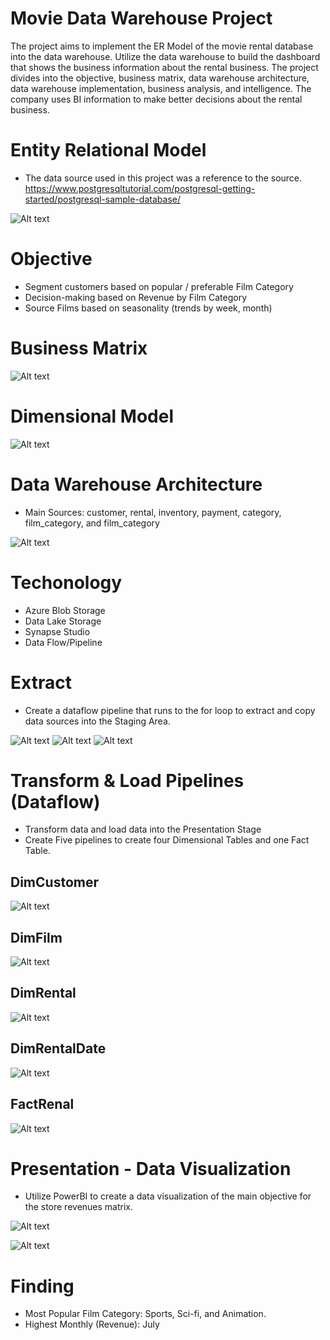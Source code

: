 # Movie Data Warehouse Project

The project aims to implement the ER Model of the movie rental database into the data warehouse. Utilize the data warehouse to build the dashboard that shows the business information about the rental business. The project divides into the objective, business matrix, data warehouse architecture, data warehouse implementation, business analysis, and intelligence. The company uses BI information to make better decisions about the rental business.

# Entity Relational Model
* The data source used in this project was a reference to the source. 
https://www.postgresqltutorial.com/postgresql-getting-started/postgresql-sample-database/

![Alt text](ERModel.png)

# Objective
* Segment customers based on popular / preferable Film Category 
* Decision-making based on Revenue by Film Category  
* Source Films based on seasonality (trends by week, month)

# Business Matrix
![Alt text](BusinessMatrix.png)

# Dimensional Model
![Alt text](DimensionalModel.png)

# Data Warehouse Architecture
* Main Sources: customer, rental, inventory, payment, category, film_category, and film_category

![Alt text](DataWarehouseArchitecture.png)

# Techonology
* Azure Blob Storage
* Data Lake Storage
* Synapse Studio
* Data Flow/Pipeline

# Extract

* Create a dataflow pipeline that runs to the for loop to extract and copy data sources into the Staging Area.

![Alt text](ForLoopExtract.png)
![Alt text](ExtractCopy.png)
![Alt text](image.png)

# Transform & Load Pipelines (Dataflow)
* Transform data and load data into the Presentation Stage
* Create Five pipelines to create four Dimensional Tables and one Fact Table. 

## DimCustomer 
![Alt text](DimCustomer.png)
## DimFilm 
![Alt text](DimFilm.png)
## DimRental
![Alt text](DimRental.png)
## DimRentalDate
![Alt text](DimRentalDate.png)
## FactRenal
![Alt text](FactRental.png)

# Presentation - Data Visualization
* Utilize PowerBI to create a data visualization of the main objective for the store revenues matrix.

![Alt text](RentalRevenueMatrix.png)

![Alt text](Seasonality.png)

# Finding
* Most Popular Film Category: Sports, Sci-fi, and Animation.
* Highest Monthly (Revenue): July
